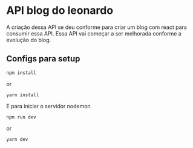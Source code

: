 # API blog do leonardo
<p>
    A criação dessa API se deu conforme para criar um blog com react para consumir essa API. Essa API vai começar a ser melhorada conforme a evolução do blog.
</p>

## Configs para setup


    npm install
or

    yarn install

E para iniciar o servidor nodemon

    npm run dev

or

    yarn dev
